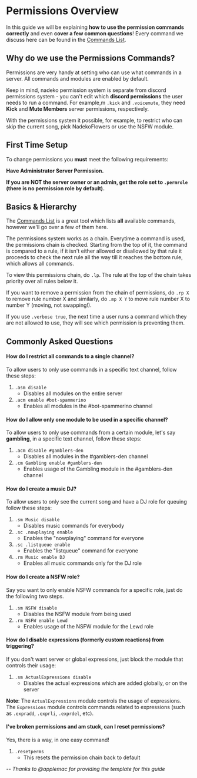 # Permissions Overview

In this guide we will be explaining **how to use the permission commands correctly** and even **cover a few common questions**! Every command we discuss here can be found in the [Commands List].

## Why do we use the Permissions Commands?

Permissions are very handy at setting who can use what commands in a server. All commands and modules are enabled by default.

Keep in mind, nadeko permission system is separate from discord permissions system - you can't edit which **discord permissions** the user needs to run a command. For example,m  `.kick` and `.voicemute`, they need **Kick** and **Mute Members** server permissions, respectively.

With the permissions system it possible, for example, to restrict who can skip the current song, pick NadekoFlowers or use the NSFW module.

## First Time Setup

To change permissions you **must** meet the following requirements:

**Have Administrator Server Permission.**

**If you are NOT the server owner or an admin, get the role set to `.permrole` (there is no permission role by default).**

## Basics & Hierarchy

The [Commands List] is a great tool which lists **all** available commands, however we'll go over a few of them here.

The permissions system works as a chain. Everytime a command is used, the permissions chain is checked. Starting from the top of it, the command is compared to a rule, if it isn't either allowed or disallowed by that rule it proceeds to check the next rule all the way till it reaches the bottom rule, which allows all commands.

To view this permissions chain, do `.lp`. The rule at the top of the chain takes priority over all rules below it.

If you want to remove a permission from the chain of permissions, do `.rp X` to remove rule number X and similarly, do `.mp X Y` to move rule number X to number Y (moving, not swapping!).

If you use `.verbose true`, the next time a user runs a command which they are not allowed to use, they will see which permission is preventing them.

## Commonly Asked Questions

#### How do I restrict all commands to a single channel?

To allow users to only use commands in a specific text channel, follow these steps:

1. `.asm disable`
    - Disables all modules on the entire server
2. `.acm enable #bot-spammerino`
    - Enables all modules in the #bot-spammerino channel

#### How do I allow only one module to be used in a specific channel?

To allow users to only use commands from a certain module, let's say **gambling**, in a specific text channel, follow these steps:

1. `.acm disable #gamblers-den`
    - Disables all modules in the #gamblers-den channel
2. `.cm Gambling enable #gamblers-den`
    - Enables usage of the Gambling module in the #gamblers-den channel

#### How do I create a music DJ?

To allow users to only see the current song and have a DJ role for queuing follow these steps:

1. `.sm Music disable`
    - Disables music commands for everybody
2. `.sc .nowplaying enable`
    - Enables the "nowplaying" command for everyone
3. `.sc .listqueue enable`
    - Enables the "listqueue" command for everyone
4. `.rm Music enable DJ`
    - Enables all music commands only for the DJ role

#### How do I create a NSFW role?

Say you want to only enable NSFW commands for a specific role, just do the following two steps.

1. `.sm NSFW disable`
    - Disables the NSFW module from being used
2. `.rm NSFW enable Lewd`
    - Enables usage of the NSFW module for the Lewd role

#### How do I disable expressions (formerly custom reactions) from triggering?

If you don't want server or global expressions, just block the module that controls their usage:

1. `.sm ActualExpressions disable`
    - Disables the actual expressions which are added globally, or on the server

**Note**: The `ActualExpressions` module controls the usage of expressions. The `Expressions` module controls commands related to expressions (such as `.expradd`, `.exprli`, `.exprdel`, etc).

#### I've broken permissions and am stuck, can I reset permissions?

Yes, there is a way, in one easy command!

1. `.resetperms`
    - This resets the permission chain back to default

*-- Thanks to @applemac for providing the template for this guide*

[Commands List]: https://nadeko.bot/commands/v3
